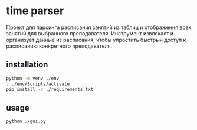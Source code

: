 # time parser 

Проект для парсинга расписания занятий из таблиц и отображения всех занятий для выбранного преподавателя. Инструмент извлекает и организует данные из расписания, чтобы упростить быстрый доступ к расписанию конкретного преподавателя.

## installation 

```bash
python -m venv ./env  
. ./env/Scripts/activate
pip install -r ./requirements.txt
```

## usage 

```bash
python ./gui.py  
```